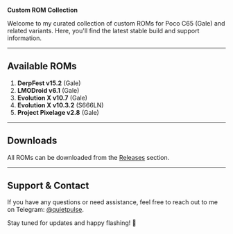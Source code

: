 **Custom ROM Collection**

Welcome to my curated collection of custom ROMs for Poco C65 (Gale) and related variants. Here, you'll find the latest stable build and support information.

---

## Available ROMs

1. **DerpFest v15.2** (Gale)
2. **LMODroid v6.1** (Gale)
3. **Evolution X  v10.7** (Gale)
4. **Evolution X v10.3.2** (S666LN)
5. **Project Pixelage v2.8** (Gale)

---

## Downloads

All ROMs can be downloaded from the [Releases](https://github.com/kagiyanagi/Custom-ROM-Collections/releases) section.

---

## Support & Contact

If you have any questions or need assistance, feel free to reach out to me on Telegram: [@quietpulse](https://t.me/kagiyanagi).

Stay tuned for updates and happy flashing! 🎉
